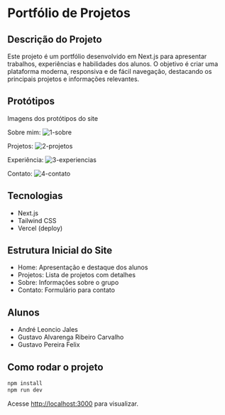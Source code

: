 # Portfólio de Projetos

## Descrição do Projeto
Este projeto é um portfólio desenvolvido em Next.js para apresentar trabalhos, experiências e habilidades dos alunos. O objetivo é criar uma plataforma moderna, responsiva e de fácil navegação, destacando os principais projetos e informações relevantes.

## Protótipos
Imagens dos protótipos do site

Sobre mim:
![1-sobre](https://github.com/user-attachments/assets/c0b39688-d43c-46cc-950c-1fbe5596f44e)

Projetos:
![2-projetos](https://github.com/user-attachments/assets/ab44cbe0-fe0e-4d79-9fc6-aacb7d3b85e5)

Experiência:
![3-experiencias](https://github.com/user-attachments/assets/192ad6d4-cc45-4f2b-9c10-a1ad81fa58ba)

Contato:
![4-contato](https://github.com/user-attachments/assets/d344790c-7c15-49a4-a766-dd3fd001e187)


## Tecnologias
- Next.js
- Tailwind CSS
- Vercel (deploy)

## Estrutura Inicial do Site
- Home: Apresentação e destaque dos alunos
- Projetos: Lista de projetos com detalhes
- Sobre: Informações sobre o grupo
- Contato: Formulário para contato

## Alunos
- André Leoncio Jales
- Gustavo Alvarenga Ribeiro Carvalho
- Gustavo Pereira Felix

## Como rodar o projeto

```bash
npm install
npm run dev
```

Acesse [http://localhost:3000](http://localhost:3000) para visualizar.
